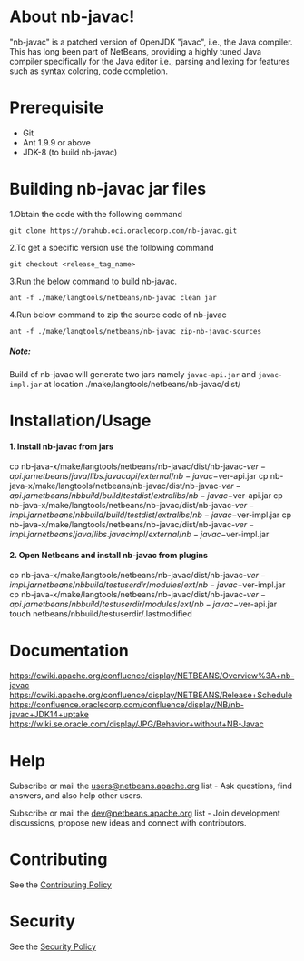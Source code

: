 # About nb-javac!
"nb-javac" is a patched version of OpenJDK "javac", i.e., the Java compiler. This has long been part of NetBeans, providing a highly tuned Java compiler specifically for the Java editor i.e., parsing and lexing for features such as syntax coloring, code completion.

# Prerequisite
  - Git
  - Ant 1.9.9 or above
  - JDK-8 (to build nb-javac)

# Building nb-javac jar files
1.Obtain the code with the following command

    git clone https://orahub.oci.oraclecorp.com/nb-javac.git

2.To get a specific version use the following command

    git checkout <release_tag_name> 
    
3.Run the below command to build nb-javac.

    ant -f ./make/langtools/netbeans/nb-javac clean jar
    
4.Run below command to zip the source code of nb-javac
    
    ant -f ./make/langtools/netbeans/nb-javac zip-nb-javac-sources
##### Note:
Build of nb-javac will generate two jars namely `javac-api.jar` and `javac-impl.jar` at location ./make/langtools/netbeans/nb-javac/dist/

# Installation/Usage

#### 1. Install nb-javac from jars

cp nb-java-x/make/langtools/netbeans/nb-javac/dist/nb-javac-$ver-api.jar netbeans/java/libs.javacapi/external/nb-javac-$ver-api.jar
cp nb-java-x/make/langtools/netbeans/nb-javac/dist/nb-javac-$ver-api.jar netbeans/nbbuild/build/testdist/extralibs/nb-javac-$ver-api.jar
cp nb-java-x/make/langtools/netbeans/nb-javac/dist/nb-javac-$ver-impl.jar netbeans/nbbuild/build/testdist/extralibs/nb-javac-$ver-impl.jar
cp nb-java-x/make/langtools/netbeans/nb-javac/dist/nb-javac-$ver-impl.jar netbeans/java/libs.javacimpl/external/nb-javac-$ver-impl.jar

#### 2. Open Netbeans and install nb-javac from plugins

cp nb-java-x/make/langtools/netbeans/nb-javac/dist/nb-javac-$ver-impl.jar netbeans/nbbuild/testuserdir/modules/ext/nb-javac-$ver-impl.jar
cp nb-java-x/make/langtools/netbeans/nb-javac/dist/nb-javac-$ver-api.jar netbeans/nbbuild/testuserdir/modules/ext/nb-javac-$ver-api.jar
touch netbeans/nbbuild/testuserdir/.lastmodified

# Documentation 

https://cwiki.apache.org/confluence/display/NETBEANS/Overview%3A+nb-javac
https://cwiki.apache.org/confluence/display/NETBEANS/Release+Schedule
https://confluence.oraclecorp.com/confluence/display/NB/nb-javac+JDK14+uptake
https://wiki.se.oracle.com/display/JPG/Behavior+without+NB-Javac

# Help
Subscribe or mail the users@netbeans.apache.org list - Ask questions, find answers, and also help other users.

Subscribe or mail the dev@netbeans.apache.org list - Join development discussions, propose new ideas and connect with contributors.

# Contributing
See the  [Contributing Policy](./CONTRIBUTING.md)

# Security
See the  [Security Policy](./SECURITY.md)